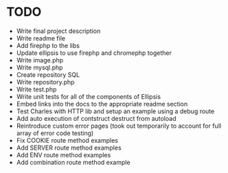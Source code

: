 
TODO
================================================================================

- Write final project description
- Write readme file
- Add firephp to the libs
- Update ellipsis to use firephp and chromephp together
- Write image.php
- Write mysql.php
- Create repository SQL
- Write repository.php
- Write test.php
- Write unit tests for all of the components of Ellipsis
- Embed links into the docs to the appropriate readme section
- Test Charles with HTTP lib and setup an example using a debug route
- Add auto execution of contstruct destruct from autoload
- Reintroduce custom error pages (took out temporarily to account for full array of error code testing)
- Fix COOKIE route method examples 
- Add SERVER route method examples
- Add ENV route method examples
- Add combination route method example
